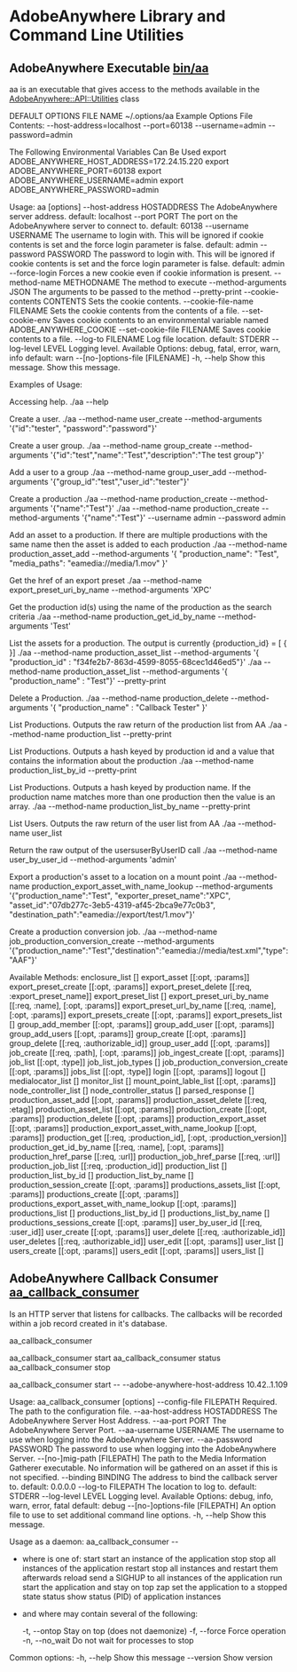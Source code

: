 AdobeAnywhere Library and Command Line Utilities
================================================


AdobeAnywhere Executable [bin/aa](./bin/aa)
-------------------------------------------
aa is an executable that gives access to the methods available in the
[AdobeAnywhere::API::Utilities](./lib/adobe_anywhere/api/utilities.rb) class

DEFAULT OPTIONS FILE NAME ~/.options/aa
Example Options File Contents:
--host-address=localhost
--port=60138
--username=admin
--password=admin

The Following Environmental Variables Can Be Used
export ADOBE_ANYWHERE_HOST_ADDRESS=172.24.15.220
export ADOBE_ANYWHERE_PORT=60138
export ADOBE_ANYWHERE_USERNAME=admin
export ADOBE_ANYWHERE_PASSWORD=admin

Usage: aa [options]
        --host-address HOSTADDRESS   The AdobeAnywhere server address.
                                     	default: localhost
        --port PORT                  The port on the AdobeAnywhere server to connect to.
                                     	default: 60138
        --username USERNAME          The username to login with. This will be ignored if cookie contents is set and the force login parameter is false.
                                     	default: admin
        --password PASSWORD          The password to login with. This will be ignored if cookie contents is set and the force login parameter is false.
                                     	default: admin
        --force-login                Forces a new cookie even if cookie information is present.
        --method-name METHODNAME     The method to execute
        --method-arguments JSON      The arguments to be passed to the method
        --pretty-print
        --cookie-contents CONTENTS   Sets the cookie contents.
        --cookie-file-name FILENAME  Sets the cookie contents from the contents of a file.
        --set-cookie-env             Saves cookie contents to an environmental variable named ADOBE_ANYWHERE_COOKIE
        --set-cookie-file FILENAME   Saves cookie contents to a file.
        --log-to FILENAME            Log file location.
                                     	default: STDERR
        --log-level LEVEL            Logging level. Available Options: debug, fatal, error, warn, info
                                     	default: warn
        --[no-]options-file [FILENAME]
        -h, --help                       Show this message.                   Show this message.


Examples of Usage:

Accessing help.
./aa --help

Create a user.
./aa --method-name user_create --method-arguments '{"id":"tester", "password":"password"}'

Create a user group.
./aa --method-name group_create --method-arguments '{"id":"test","name":"Test","description":"The test group"}'

Add a user to a group
./aa --method-name group_user_add --method-arguments '{"group_id":"test","user_id":"tester"}'

Create a production
./aa --method-name production_create --method-arguments '{"name":"Test"}'
./aa --method-name production_create --method-arguments '{"name":"Test"}' --username admin --password admin

Add an asset to a production. If there are multiple productions with the same name then the asset is added to each production
./aa --method-name production_asset_add --method-arguments '{ "production_name": "Test", "media_paths": "eamedia://media/1.mov" }'

Get the href of an export preset
./aa --method-name export_preset_uri_by_name --method-arguments 'XPC'

Get the production id(s) using the name of the production as the search criteria
./aa --method-name production_get_id_by_name --method-arguments 'Test'

List the assets for a production. The output is currently {production_id} = [ { <ASSET INFO > }]
./aa --method-name production_asset_list --method-arguments '{ "production_id" : "f34fe2b7-863d-4599-8055-68cec1d46ed5"}'
./aa --method-name production_asset_list --method-arguments '{ "production_name" : "Test"}' --pretty-print

Delete a Production.
./aa --method-name production_delete --method-arguments '{ "production_name" : "Callback Tester" }'

List Productions. Outputs the raw return of the production list from AA
./aa --method-name production_list --pretty-print

List Productions. Outputs a hash keyed by production id and a value that contains the information about the production
./aa --method-name production_list_by_id --pretty-print

List Productions. Outputs a hash keyed by production name. If the production name matches more than one production then the value is an array.
./aa --method-name production_list_by_name --pretty-print

List Users. Outputs the raw return of the user list from AA
./aa --method-name user_list

Return the raw output of the usersuserByUserID call
./aa --method-name user_by_user_id --method-arguments 'admin'

Export a production's asset to a location on a mount point
./aa --method-name production_export_asset_with_name_lookup --method-arguments '{"production_name":"Test", "exporter_preset_name":"XPC", "asset_id":"07db277c-3eb5-4319-af45-2bca9e77c0b3", "destination_path":"eamedia://export/test/1.mov"}'

Create a production conversion job.
./aa --method-name job_production_conversion_create --method-arguments '{"production_name":"Test","destination":"eamedia://media/test.xml","type":"AAF"}'

Available Methods:
    enclosure_list []
    export_asset [[:opt, :params]]
    export_preset_create [[:opt, :params]]
    export_preset_delete [[:req, :export_preset_name]]
    export_preset_list []
    export_preset_uri_by_name [[:req, :name], [:opt, :params]]
    export_preset_url_by_name [[:req, :name], [:opt, :params]]
    export_presets_create [[:opt, :params]]
    export_presets_list []
    group_add_member [[:opt, :params]]
    group_add_user [[:opt, :params]]
    group_add_users [[:opt, :params]]
    group_create [[:opt, :params]]
    group_delete [[:req, :authorizable_id]]
    group_user_add [[:opt, :params]]
    job_create [[:req, :path], [:opt, :params]]
    job_ingest_create [[:opt, :params]]
    job_list [[:opt, :type]]
    job_list_job_types []
    job_production_conversion_create [[:opt, :params]]
    jobs_list [[:opt, :type]]
    login [[:opt, :params]]
    logout []
    medialocator_list []
    monitor_list []
    mount_point_lable_list [[:opt, :params]]
    node_controller_list []
    node_controller_status []
    parsed_response []
    production_asset_add [[:opt, :params]]
    production_asset_delete [[:req, :etag]]
    production_asset_list [[:opt, :params]]
    production_create [[:opt, :params]]
    production_delete [[:opt, :params]]
    production_export_asset [[:opt, :params]]
    production_export_asset_with_name_lookup [[:opt, :params]]
    production_get [[:req, :production_id], [:opt, :production_version]]
    production_get_id_by_name [[:req, :name], [:opt, :params]]
    production_href_parse [[:req, :url]]
    production_job_href_parse [[:req, :url]]
    production_job_list [[:req, :production_id]]
    production_list []
    production_list_by_id []
    production_list_by_name []
    production_session_create [[:opt, :params]]
    productions_assets_list [[:opt, :params]]
    productions_create [[:opt, :params]]
    productions_export_asset_with_name_lookup [[:opt, :params]]
    productions_list []
    productions_list_by_id []
    productions_list_by_name []
    productions_sessions_create [[:opt, :params]]
    user_by_user_id [[:req, :user_id]]
    user_create [[:opt, :params]]
    user_delete [[:req, :authorizable_id]]
    user_deletes [[:req, :authorizable_id]]
    user_edit [[:opt, :params]]
    user_list []
    users_create [[:opt, :params]]
    users_edit [[:opt, :params]]
    users_list []

AdobeAnywhere Callback Consumer [aa_callback_consumer](./bin/aa_callback_consumer)
-------------------------------
Is an HTTP server that listens for callbacks. The callbacks will be recorded within a job record created in it's
database.

aa_callback_consumer

aa_callback_consumer start
aa_callback_consumer status
aa_callback_consumer stop

aa_callback_consumer start -- --adobe-anywhere-host-address 10.42..1.109

Usage: aa_callback_consumer [options]
        --config-file FILEPATH       Required. The path to the configuration file.
        --aa-host-address HOSTADDRESS
                                     The AdobeAnywhere Server Host Address.
        --aa-port PORT               The AdobeAnywhere Server Port.
        --aa-username USERNAME       The username to use when logging into the AdobeAnywhere Server.
        --aa-password PASSWORD       The password to use when logging into the AdobeAnywhere Server.
        --[no-]mig-path [FILEPATH]   The path to the Media Information Gatherer executable.
                                     No information will be gathered on an asset if this is not specified.
        --binding BINDING            The address to bind the callback server to.
                                     	default: 0.0.0.0
        --log-to FILEPATH            The location to log to.
                                     	default: STDERR
        --log-level LEVEL            Logging level. Available Options: debug, info, warn, error, fatal
                                     	default: debug
        --[no-]options-file [FILEPATH]
                                     An option file to use to set additional command line options.
        -h, --help                       Show this message.

Usage as a daemon: aa_callback_consumer <command> <options> -- <application options>

* where <command> is one of:
  start         start an instance of the application
  stop          stop all instances of the application
  restart       stop all instances and restart them afterwards
  reload        send a SIGHUP to all instances of the application
  run           start the application and stay on top
  zap           set the application to a stopped state
  status        show status (PID) of application instances

* and where <options> may contain several of the following:

    -t, --ontop                      Stay on top (does not daemonize)
    -f, --force                      Force operation
    -n, --no_wait                    Do not wait for processes to stop

Common options:
    -h, --help                       Show this message
        --version                    Show version
